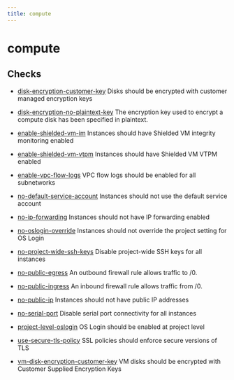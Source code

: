 ```yaml
---
title: compute
---
```


# compute

## Checks


- [disk-encryption-customer-key](disk-encryption-customer-key) Disks should be encrypted with customer managed encryption keys

- [disk-encryption-no-plaintext-key](disk-encryption-no-plaintext-key) The encryption key used to encrypt a compute disk has been specified in plaintext.

- [enable-shielded-vm-im](enable-shielded-vm-im) Instances should have Shielded VM integrity monitoring enabled

- [enable-shielded-vm-vtpm](enable-shielded-vm-vtpm) Instances should have Shielded VM VTPM enabled

- [enable-vpc-flow-logs](enable-vpc-flow-logs) VPC flow logs should be enabled for all subnetworks

- [no-default-service-account](no-default-service-account) Instances should not use the default service account

- [no-ip-forwarding](no-ip-forwarding) Instances should not have IP forwarding enabled

- [no-oslogin-override](no-oslogin-override) Instances should not override the project setting for OS Login

- [no-project-wide-ssh-keys](no-project-wide-ssh-keys) Disable project-wide SSH keys for all instances

- [no-public-egress](no-public-egress) An outbound firewall rule allows traffic to /0.

- [no-public-ingress](no-public-ingress) An inbound firewall rule allows traffic from /0.

- [no-public-ip](no-public-ip) Instances should not have public IP addresses

- [no-serial-port](no-serial-port) Disable serial port connectivity for all instances

- [project-level-oslogin](project-level-oslogin) OS Login should be enabled at project level

- [use-secure-tls-policy](use-secure-tls-policy) SSL policies should enforce secure versions of TLS

- [vm-disk-encryption-customer-key](vm-disk-encryption-customer-key) VM disks should be encrypted with Customer Supplied Encryption Keys



